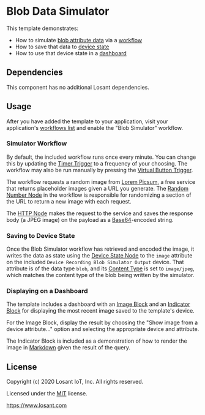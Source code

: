 # Blob Data Simulator

This template demonstrates:
- How to simulate [blob attribute data](https://docs.losant.com/devices/blobs/) via a [workflow](https://docs.losant.com/workflows/overview/) 
- How to save that data to [device state](https://docs.losant.com/devices/state/)
- How to use that device state in a [dashboard](https://docs.losant.com/dashboards/overview/)

## Dependencies

This component has no additional Losant dependencies.

## Usage

After you have added the template to your application, visit your application's [workflows list](/applications/recent/workflows) and enable the "Blob Simulator" workflow.

### Simulator Workflow 

By default, the included workflow runs once every minute. You can change this by updating the [Timer Trigger](https://docs.losant.com/workflows/triggers/timer/) to a frequency of your choosing. The workflow may also be run manually by pressing the [Virtual Button Trigger](https://docs.losant.com/workflows/triggers/virtual-button/).

The workflow requests a random image from [Lorem Picsum](https://picsum.photos/), a free service that returns placeholder images given a URL you generate. The [Random Number Node](https://docs.losant.com/workflows/logic/random-number/) in the workflow is responsible for randomizing a section of the URL to return a new image with each request.

The [HTTP Node](https://docs.losant.com/workflows/data/http/) makes the request to the service and saves the response body (a JPEG image) on the payload as a [Base64](https://developer.mozilla.org/en-US/docs/Glossary/Base64)-encoded string.

### Saving to Device State

Once the Blob Simulator workflow has retrieved and encoded the image, it writes the data as state using the [Device State Node](https://docs.losant.com/workflows/outputs/device-state/) to the `image` attribute on the included `Device Recording Blob Simulator Output` device. That attribute is of the data type `blob`, and its [Content Type](https://docs.losant.com/devices/blobs/#content-types) is set to `image/jpeg`, which matches the content type of the blob being written by the simulator.

### Displaying on a Dashboard

The template includes a dashboard with an [Image Block](https://docs.losant.com/dashboards/image/) and an [Indicator Block](https://docs.losant.com/dashboards/indicator/) for displaying the most recent image saved to the template's device.

For the Image Block, display the result by choosing the "Show image from a device attribute..." option and selecting the appropriate device and attribute.

The Indicator Block is included as a demonstration of how to render the image in [Markdown](https://daringfireball.net/projects/markdown/syntax#img) given the result of the query.

## License

Copyright (c) 2020 Losant IoT, Inc. All rights reserved.

Licensed under the [MIT](https://github.com/Losant/losant-templates/blob/master/LICENSE.txt) license.

https://www.losant.com